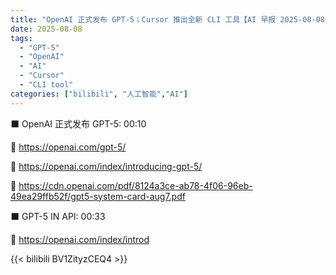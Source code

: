 ```yaml
---
title: "OpenAI 正式发布 GPT-5；Cursor 推出全新 CLI 工具【AI 早报 2025-08-08】"
date: 2025-08-08
tags:
  - "GPT-5"
  - "OpenAI"
  - "AI"
  - "Cursor"
  - "CLI tool"
categories: ["bilibili", "人工智能","AI"]
---
```


⬛️ OpenAI 正式发布 GPT-5: 00:10

🔗 https://openai.com/gpt-5/

🔗 https://openai.com/index/introducing-gpt-5/

🔗 https://cdn.openai.com/pdf/8124a3ce-ab78-4f06-96eb-49ea29ffb52f/gpt5-system-card-aug7.pdf

⬛️ GPT-5 IN API: 00:33

🔗 https://openai.com/index/introd

{{< bilibili BV1ZityzCEQ4 >}}